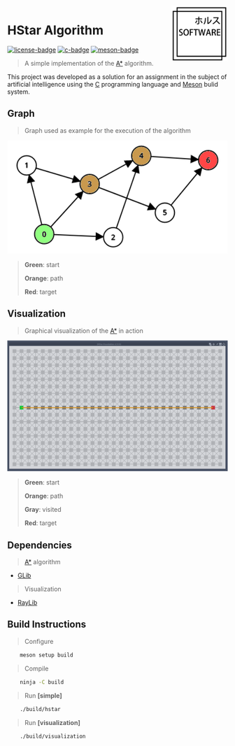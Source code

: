 <!-- HStar Algorithm -->

<!-- Logo -->
<img src=".github/logo.png" align="right" width="129"/>

<!-- Title -->
# HStar Algorithm
[![license-badge]][license-url] [![c-badge]][c-url] [![meson-badge]][meson-url]
<!-- Short Description -->
> A simple implementation of the [A*][astar-url] algorithm.

<!-- Description -->
This project was developed as a solution for an assignment in the subject of artificial intelligence using the [C][c-url] programming language and [Meson][meson-url] bulid system.

## Graph
> Graph used as example for the execution of the algorithm

<img src=".github/graph_path.png" width="700"/>

> **Green**: start
>
> **Orange**: path
>
> **Red**: target

## Visualization
> Graphical visualization of the [A*][astar-url] in action

<img src=".github/visualization.gif" width="700"/>

> **Green**: start
>
> **Orange**: path
>
> **Gray**: visited
>
> **Red**: target

## Dependencies
> [A*][astar-url] algorithm
 - [GLib][glib-url]

> Visualization
 - [RayLib][raylib-url]

## Build Instructions
> Configure
```sh
    meson setup build
```

> Compile
```sh
    ninja -C build
```

> Run **[simple]**
```sh
    ./build/hstar
```

> Run **[visualization]**
```sh
    ./build/visualization
```

<!-- Links -->
[license-url]: https://opensource.org/licenses/BSD-3-Clause
[c-url]: https://en.cppreference.com/w/c
[meson-url]: https://mesonbuild.com/
[astar-url]: https://en.wikipedia.org/wiki/A*_search_algorithm
[glib-url]: https://gitlab.gnome.org/GNOME/glib
[raylib-url]: https://github.com/raysan5/raylib

<!-- Badges -->
[license-badge]: https://img.shields.io/badge/license-BSD_3_Clause-blue.svg?style=flat-square
[meson-badge]: https://img.shields.io/badge/Meson-0.62-07508d.svg?style=flat-square
[c-badge]: https://img.shields.io/badge/C-11-orange.svg?style=flat-square

